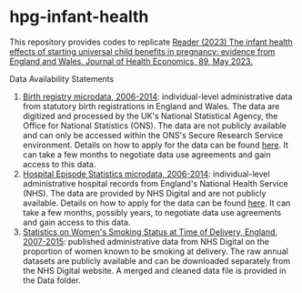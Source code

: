 # hpg-infant-health
This repository provides codes to replicate [Reader (2023) The infant health effects of starting universal child benefits in pregnancy: evidence from England and Wales. Journal of Health Economics, 89, May 2023.](https://doi.org/10.1016/j.jhealeco.2023.102751)

Data Availability Statements
1. [Birth registry microdata, 2006-2014](https://ons.metadata.works/browser/dataset?id=328&origin=0): individual-level administrative data from statutory birth registrations in England and Wales. The data are digitized and processed by the UK's National Statistical Agency, the Office for National Statistics (ONS). The data are not publicly available and can only be accessed within the ONS's Secure Research Service environment. Details on how to apply for the data can be found [here](https://www.ons.gov.uk/aboutus/whatwedo/statistics/requestingstatistics/secureresearchservice/applyforanaccreditedresearchproject). It can take a few months to negotiate data use agreements and gain access to this data.
2. [Hospital Episode Statistics microdata, 2006-2014](https://digital.nhs.uk/data-and-information/data-tools-and-services/data-services/hospital-episode-statistics): individual-level administrative hospital records from England's National Health Service (NHS). The data are provided by NHS Digital and are not publicly available. Details on how to apply for the data can be found [here](https://digital.nhs.uk/services/data-access-request-service-dars). It can take a few months, possibly years, to negotiate data use agreements and gain access to this data.
3. [Statistics on Women's Smoking Status at Time of Delivery, England, 2007-2015](https://digital.nhs.uk/data-and-information/publications/statistical/statistics-on-women-s-smoking-status-at-time-of-delivery-england): published administrative data from NHS Digital on the proportion of women known to be smoking at delivery. The raw annual datasets are publicly available and can be downloaded separately from the NHS Digital website. A merged and cleaned data file is provided in the Data folder.



